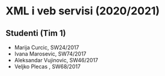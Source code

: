 # XML i veb servisi (2020/2021)

## Studenti (Tim 1)
- Marija Curcic, SW24/2017
- Ivana Marosevic, SW74/2017
- Aleksandar Vujinovic, SW46/2017
- Veljko Plecas , SW68/2017
